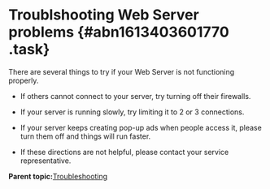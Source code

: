# Troublshooting Web Server problems {#abn1613403601770 .task}

There are several things to try if your Web Server is not functioning properly.

-   If others cannot connect to your server, try turning off their firewalls.

-   If your server is running slowly, try limiting it to 2 or 3 connections.

-   If your server keeps creating pop-up ads when people access it, please turn them off and things will run faster.

-   If these directions are not helpful, please contact your service representative.


**Parent topic:**[Troubleshooting](ucd1613403601662.md)

